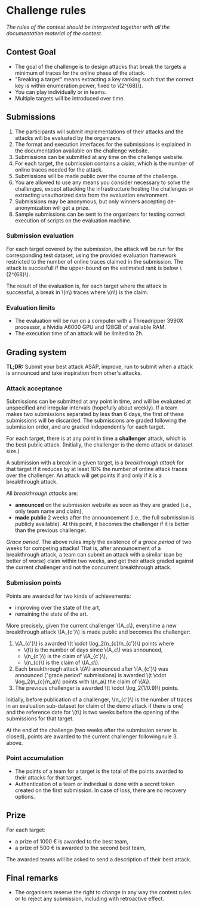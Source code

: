 # Challenge rules

*The rules of the contest should be interpreted together with all the
documentation material of the contest.*

## Contest Goal

- The goal of the challenge is to design attacks that break the targets a
  minimum of traces for the online phase of the attack.
- "Breaking a target" means extracting a key ranking such that the correct key
  is within enumeration power, fixed to \\(2^{68}\\).
- You can play individually or in teams.
- Multiple targets will be introduced over time.

## Submissions

1. The participants will submit implementations of their attacks and the attacks
   will be evaluated by the organizers.
2. The format and execution interfaces for the submissions is explained in the
   documentation available on the challenge website.
3. Submissions can be submitted at any time on the challenge website.
4. For each target, the submission contains a *claim*, which is the number of online traces needed for the attack.
5. Submissions will be made public over the course of the challenge.
6. You are allowed to use any means you consider necessary to solve the
   challenges, except attacking the infrastructure hosting the challenges or
   extracting unauthorized data from the evaluation environment.
7. Submissions may be anonymous, but only winners accepting de-anonymization will get a prize.
8. Sample submissions can be sent to the organizers for testing correct execution of scripts on the evaluation machine.

### Submission evaluation

For each target covered by the submission, the attack will be run for
the corresponding test dataset, using the provided evaluation framework
restricted to the number of online traces claimed in the submission.
The attack is succesfull if the upper-bound on the estimated rank is below
\\(2^{68}\\).

The result of the evaluation is, for each target where the attack is
successful, a break in \\(n\\) traces where \\(n\\) is the claim.

### Evaluation limits

- The evaluation will be run on a computer with a Threadripper 3990X processor, a Nvidia A6000 GPU and 128GB of available RAM.
- The execution time of an attack will be limited to 2h.

## Grading system

**TL;DR:** Submit your best attack ASAP, improve, run to submit when a attack is
announced and take inspiration from other's attacks.

### Attack acceptance 

Submissions can be submitted at any point in time, and will be evaluated at
unspecified and irregular intervals (hopefully about weekly).
If a team makes two submissions separated by less than 6 days, the first of
these submissions will be discarded.
The submissions are graded following the submission order, and are graded independently for each target.

For each target, there is at any point in time a **challenger** attack, which is the best public attack.
(Initially, the challenger is the demo attack or dataset size.)

A submission with a break in a given target, is a *breakthrough attack* for that
target if it reduces by at least 10% the number of online attack traces over
the challenger.
An attack will get points if and only if it is a breakthrough attack.

All *breakthrough attacks* are:

- **announced** on the submission website as soon as they are graded (i.e., only team name and claim),
- **made public** 2 weeks after the announcement (i.e., the full submission is publicly available).
  At this point, it becomes the challenger if it is better than the previous challenger.

*Grace period.*
The above rules imply the existence of a *grace period* of two weeks for competing attacks!
That is, after announcement of a breakthrough attack, a team can submit an
attack with a similar (can be better of worse) claim within two weeks, and get
their attack graded against the current challenger and not the concurrent
breakthrough attack.

### Submission points

Points are awarded for two kinds of achievements:

- improving over the state of the art,
- remaining the state of the art.

More precisely, given the current challenger \\(A_c\\), everytime a new breakthrough attack \\(A_{c'}\\) is made public and becomes the challenger:

1. \\(A_{c'}\\) is awarded \\(t \cdot \log_2(n_{c}/n_{c'})\\) points where
    + \\(t\\) is the number of days since \\(A_c\\) was announced,
    + \\(n_{c'}\\) is the claim of \\(A_{c'}\\),
    + \\(n_{c}\\) is the claim of \\(A_c\\).
2. Each breakthrough attack \\(A\\) announced after \\(A_{c'}\\) was announced ("grace period" submissions) is awarded
  \\(t \cdot \log_2(n_{c}/n_a)\\) points with \\(n_a\\) the claim of \\(A\\).
3. The previous challenger is awarded \\(t \cdot \log_2(1/0.9)\\) points.

Initially, before publication of a challenger, \\(n_{c'}\\) is the number of traces in
an evaluation sub-dataset (or claim of the demo attack if there is one) and the
reference date for \\(t\\) is two weeks before the opening of the submissions for that target.

At the end of the challenge (two weeks after the submission server is closed),
points are awarded to the current challenger following rule 3. above.

### Point accumulation

- The points of a team for a target is the total of the points awarded to their
  attacks for that target.
- Authentication of a team or individual is done with a secret token created on
  the first submission. In case of loss, there are no recovery options.

## Prize

For each target:
- a prize of 1000 € is awarded to the best team,
- a prize of 500 € is awarded to the second best team,

The awarded teams will be asked to send a description of their best attack.

## Final remarks

- The organisers reserve the right to change in any way the contest rules or to reject any submission, including with retroactive effect.

